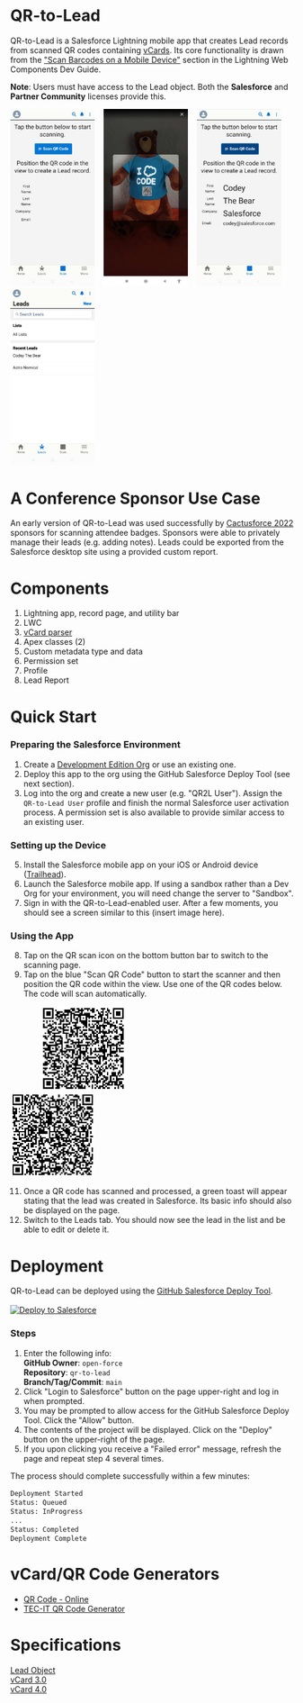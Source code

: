 # QR-to-Lead

QR-to-Lead is a Salesforce Lightning mobile app that creates Lead records from scanned QR codes containing [vCards](https://en.wikipedia.org/wiki/VCard). Its core functionality is drawn from the ["Scan Barcodes on a Mobile Device"](https://developer.salesforce.com/docs/component-library/documentation/en/lwc/lwc.use_barcodescanner) section in the Lightning Web Components Dev Guide.

**Note**: Users must have access to the Lead object. Both the **Salesforce** and **Partner Community** licenses provide this.

<img alt="Start" src="/docs/images/app-scan-page.jpg?raw=true" width="150" />&nbsp;&nbsp;&nbsp;&nbsp;<img alt="Viewer" src="/docs/images/app-scan-viewer.jpg?raw=true" width="150" />&nbsp;&nbsp;&nbsp;&nbsp;<img alt="Success" src="/docs/images/app-scan-success.jpg?raw=true" width="150" />&nbsp;&nbsp;&nbsp;&nbsp;<img alt="Leads" src="/docs/images/app-lead-list.jpg?raw=true" width="150" />

# A Conference Sponsor Use Case
An early version of QR-to-Lead was used successfully by [Cactusforce 2022](https://www.cactusforce.com/lead-gen) sponsors for scanning attendee badges. Sponsors were able to privately manage their leads (e.g. adding notes). Leads could be exported from the Salesforce desktop site using a provided custom report.

# Components
1. Lightning app, record page, and utility bar
2. LWC
3. [vCard parser](https://www.npmjs.com/package/vcard-parser)
4. Apex classes (2)
5. Custom metadata type and data
6. Permission set
7. Profile 
8. Lead Report

# Quick Start
### Preparing the Salesforce Environment
1. Create a [Development Edition Org](https://developer.salesforce.com/signup) or use an existing one.
2. Deploy this app to the org using the GitHub Salesforce Deploy Tool (see next section).
3. Log into the org and create a new user (e.g. "QR2L User"). Assign the `QR-to-Lead User` profile and finish the normal Salesforce user activation process. A permission set is also available to provide similar access to an existing user.

### Setting up the Device
5. Install the Salesforce mobile app on your iOS or Android device ([Trailhead](https://trailhead.salesforce.com/content/learn/modules/lex_salesforce1_basics/lex_salesforce1_basics_getting_started)).
6. Launch the Salesforce mobile app. If using a sandbox rather than a Dev Org for your environment, you will need change the server to "Sandbox".
7. Sign in with the QR-to-Lead-enabled user. After a few moments, you should see a screen similar to this (insert image here).

### Using the App
8. Tap on the QR scan icon on the bottom button bar to switch to the scanning page. 
9. Tap on the blue "Scan QR Code" button to start the scanner and then position the QR code within the view. Use one of the QR codes below. The code will scan automatically. 

&nbsp;&nbsp;&nbsp;&nbsp;&nbsp;&nbsp;&nbsp;&nbsp;&nbsp;&nbsp;&nbsp;&nbsp;&nbsp;
![Astro QR code](/docs/images/astro-qr-code-150x150.png?raw=true)&nbsp;&nbsp;&nbsp;&nbsp;&nbsp;&nbsp;&nbsp;&nbsp;&nbsp;&nbsp;&nbsp;&nbsp;&nbsp;&nbsp;&nbsp;&nbsp;&nbsp;&nbsp;&nbsp;&nbsp;&nbsp;&nbsp;&nbsp;&nbsp;&nbsp;&nbsp;&nbsp;&nbsp;&nbsp;&nbsp;&nbsp;&nbsp;&nbsp;&nbsp;&nbsp;&nbsp;&nbsp;&nbsp;&nbsp;
![Codey QR code](/docs/images/codey-qr-code-150x150.png?raw=true)

11. Once a QR code has scanned and processed, a green toast will appear stating that the lead was created in Salesforce. Its basic info should also be displayed on the page.
12. Switch to the Leads tab. You should now see the lead in the list and be able to edit or delete it.

# Deployment
QR-to-Lead can be deployed using the [GitHub Salesforce Deploy Tool](https://github.com/afawcett/githubsfdeploy).  
<br>
<a href="https://githubsfdeploy.herokuapp.com?owner=marisahambleton&repo=qr-to-lead&ref=main">
  <img alt="Deploy to Salesforce"
       src="https://raw.githubusercontent.com/afawcett/githubsfdeploy/master/deploy.png">
</a>

### Steps
1. Enter the following info:  
**GitHub Owner**: `open-force`  
**Repository**: `qr-to-lead`  
**Branch/Tag/Commit**: `main`  
2. Click "Login to Salesforce" button on the page upper-right and log in when prompted.
3. You may be prompted to allow access for the GitHub Salesforce Deploy Tool. Click the "Allow" button.
4. The contents of the project will be displayed. Click on the "Deploy" button on the upper-right of the page.
5. If you upon clicking you receive a "Failed error" message, refresh the page and repeat step 4 several times.

The process should complete successfully within a few minutes:
```
Deployment Started
Status: Queued 
Status: InProgress 
...
Status: Completed 
Deployment Complete
```

# vCard/QR Code Generators
- [QR Code - Online](https://qrcode-online.com/vcard)
- [TEC-IT QR Code Generator](https://qrcode.tec-it.com/en/vcard)

# Specifications
[Lead Object](https://developer.salesforce.com/docs/atlas.en-us.api.meta/api/sforce_api_objects_lead.htm)  
[vCard 3.0](https://www.rfc-editor.org/rfc/rfc2426#section-4)  
[vCard 4.0](https://datatracker.ietf.org/doc/html/rfc6350)  